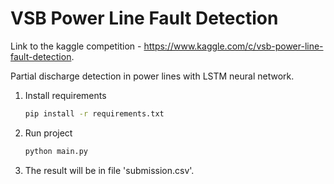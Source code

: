 # VSB Power Line Fault Detection
Link to the kaggle competition - https://www.kaggle.com/c/vsb-power-line-fault-detection.

Partial discharge detection in power lines with LSTM neural network.

1. Install requirements
    ```bash
    pip install -r requirements.txt
    ```
2. Run project
    ```bash
    python main.py
    ```
3. The result will be in file 'submission.csv'.
